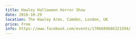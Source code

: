 ```yaml
---
title: Hawley Halloween Horror Show
date: 2016-10-29
location: The Hawley Arms, Camden, London, UK
price: Free
info: https://www.facebook.com/events/1706689686321594/
---
```

